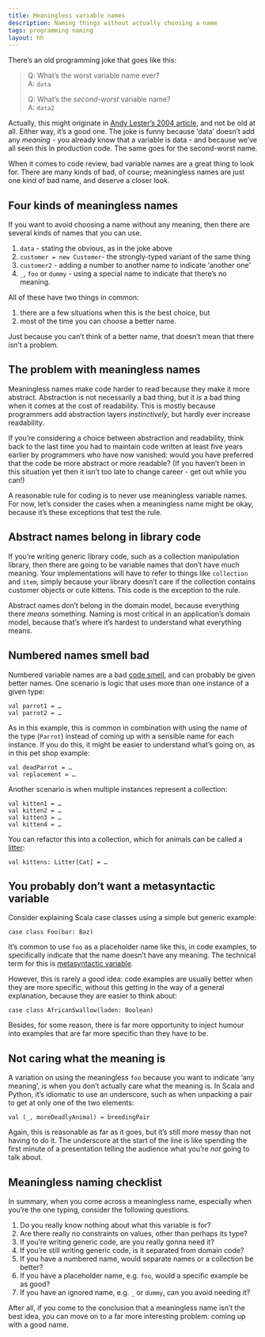 ```yaml
---
title: Meaningless variable names
description: Naming things without actually choosing a name
tags: programming naming
layout: hh
---
```


There’s an old programming joke that goes like this:

> Q: What’s the worst variable name ever?  
> A: `data`
> 
> Q: What’s the _second-worst_ variable name?  
> A: `data2`

Actually, this might originate in [Andy Lester’s 2004 article](https://petdance.wordpress.com/2012/04/18/the-worlds-two-worst-variable-names/), and not be old at all. Either way, it’s a good one. The joke is funny because ‘data’ doesn’t add any _meaning_ - you already know that a variable is data - and because we’ve all seen this in production code. The same goes for the second-worst name.

When it comes to code review, bad variable names are a great thing to look for. There are many kinds of bad, of course; meaningless names are just one kind of bad name, and deserve a closer look.


## Four kinds of meaningless names

If you want to avoid choosing a name without any meaning, then there are several kinds of names that you can use.

1. `data` - stating the obvious, as in the joke above
2. `customer = new Customer`- the strongly-typed variant of the same thing
3. `customer2` - adding a number to another name to indicate ‘another one’
4. `_`, `foo` or `dummy` - using a special name to indicate that there’s no meaning.

All of these have two things in common:

1. there are a few situations when this is the best choice, but
2. most of the time you can choose a better name.

Just because you can’t think of a better name, that doesn’t mean that there isn’t a problem.


## The problem with meaningless names

Meaningless names make code harder to read because they make it more abstract. Abstraction is not necessarily a bad thing, but it _is_ a bad thing when it comes at the cost of readability. This is mostly because programmers add abstraction layers _instinctively_, but hardly ever increase readability.

If you’re considering a choice between abstraction and readability, think back to the last time you had to maintain code written at least five years earlier by programmers who have now vanished: would you have preferred that the code be more abstract or more readable? (If you haven’t been in this situation yet then it isn’t too late to change career - get out while you can!)

A reasonable rule for coding is to never use meaningless variable names. For now, let’s consider the cases when a meaningless name might be okay, because it’s these exceptions that test the rule.


## Abstract names belong in library code

If you’re writing generic library code, such as a collection manipulation library, then there are going to be variable names that don’t have much meaning. Your implementations will have to refer to things like `collection` and `item`, simply because your library doesn’t care if the collection contains customer objects or cute kittens. This code is the exception to the rule.

Abstract names don’t belong in the domain model, because everything there _means_ something. Naming is most critical in an application’s domain model, because that’s where it’s hardest to understand what everything means.


## Numbered names smell bad

Numbered variable names are a bad [code smell](http://en.wikipedia.org/wiki/Code_smell), and can probably be given better names. One scenario is logic that uses more than one instance of a given type:

    val parrot1 = …
    val parrot2 = …

As in this example, this is common in combination with using the name of the type (`Parrot`) instead of coming up with a sensible name for each instance. If you do this, it might be easier to understand what’s going on, as in this pet shop example:

    val deadParrot = …
    val replacement = …

Another scenario is when multiple instances represent a collection:

    val kitten1 = …
    val kitten2 = …
    val kitten3 = …
    val kitten4 = …

You can refactor this into a collection, which for animals can be called a [litter](http://en.wikipedia.org/wiki/Litter_(animal)):

    val kittens: Litter[Cat] = …


## You probably don’t want a metasyntactic variable

Consider explaining Scala case classes using a simple but generic example:

    case class Foo(bar: Baz)

It’s common to use `foo` as a placeholder name like this, in code examples, to specifically indicate that the name doesn’t have any meaning. The technical term for this is [metasyntactic variable](http://en.wikipedia.org/wiki/Metasyntactic_variable).

However, this is rarely a good idea: code examples are usually better when they are more specific, without this getting in the way of a general explanation, because they are easier to think about:

    case class AfricanSwallow(laden: Boolean)

Besides, for some reason, there is far more opportunity to inject humour into examples that are far more specific than they have to be.


## Not caring what the meaning is

A variation on using the meaningless `foo` because you want to indicate ‘any meaning’, is when you don’t actually care what the meaning is. In Scala and Python, it’s idiomatic to use an underscore, such as when unpacking a pair to get at only one of the two elements:

    val (_, moreDeadlyAnimal) = breedingPair

Again, this is reasonable as far as it goes, but it’s still more messy than not having to do it. The underscore at the start of the line is like spending the first minute of a presentation telling the audience what you’re _not_ going to talk about.


## Meaningless naming checklist

In summary, when you come across a meaningless name, especially when you’re the one typing, consider the following questions.

1. Do you really know nothing about what this variable is for?
2. Are there really no constraints on values, other than perhaps its type?
3. If you’re writing generic code, are you really gonna need it?
4. If you’re still writing generic code, is it separated from domain code?
5. If you have a numbered name, would separate names or a collection be better?
6. If you have a placeholder name, e.g. `foo`, would a specific example be as good?
7. If you have an ignored name, e.g. `_` or `dummy`, can you avoid needing it?

After all, if you come to the conclusion that a meaningless name isn’t the best idea, you can move on to a far more interesting problem: coming up with a good name.
